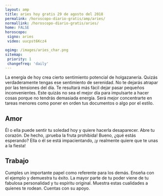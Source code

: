 ```yaml
---
layout: amp
title: aries hoy gratis 29 de agosto del 2018 
permalink: /horoscopo-diario-gratis/amp/aries/
normallink: /horoscopo-diario-gratis/aries/
home: FALSE
horoscopo:
 signo: aries
 video: uucpst6Kcz4

ogimg: /images/aries_char.png
sitemap:
 priority: 1
 changefreq: 'daily'
---
```



La energía de hoy crea cierto sentimiento potencial de holgazanería. Quizás verdaderamente tengas ese sentimiento de serenidad. No te dejarás atrapar por las tensiones del día. Te resultará más fácil dejar pasar pequeños inconvenientes. Este quizás no sea el mejor día para impulsarte a hacer cosas porque no tendrás demasiada energía. Será mejor concentrarte en tareas menores como poner en orden tus documentos o algo por el estilo.

## Amor

Él o ella puede sentir tu soledad hoy y quiere hacerla desaparecer. Abre tu corazón. De hecho, ¡prueba la fruta prohibida! Bueno, ¿qué estás esperando? Ella o él se está impacientando, ¡y realmente quiere que te unas a la fiesta!

## Trabajo

Cumples un importante papel como referente para los demás. Enseña con el ejemplo y demuestra tu éxito. La mayor parte de tu poder viene de tu fabulosa personalidad y tu espíritu original. Muestra estas cualidades a quienes te rodean. Cuentas con su apoyo.
